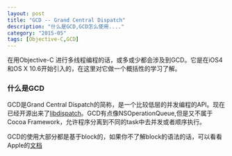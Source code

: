 ```yaml
---
layout: post
title: "GCD -- Grand Central Dispatch"
description: "什么是GCD,GCD怎么使用...."
category: "2015-05"
tags: [Objective-C,GCD]
---
```


在用Objective-C 进行多线程编程的话，或多或少都会涉及到GCD。它是在iOS4和OS X 10.6开始引入的，在这里对它做一个概括性的学习了解。

### 什么是GCD

GCD是Grand Central Dispatch的简称，是一个比较低层的并发编程的API。现在已经开源出来了[libdispatch](http://libdispatch.macosforge.org)。GCD有点像NSOperationQueue,但是又不属于Cocoa Framework，允许程序分离到不同的task中去并发或者顺序执行。

GCD的使用大部分都是基于block的，如果你不了解block的语法的话，可以看看Apple的[文档](https://developer.apple.com/library/prerelease/ios/documentation/Cocoa/Conceptual/Blocks/Articles/bxGettingStarted.html#//apple_ref/doc/uid/TP40007502-CH7-SW1)
